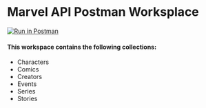 # Marvel API Postman Worksplace

[![Run in Postman](https://run.pstmn.io/button.svg)](https://god.gw.postman.com/run-collection/11320063-5d70d457-7b01-4587-8733-de2b5eef7083?action=collection%2Ffork&collection-url=entityId%3D11320063-5d70d457-7b01-4587-8733-de2b5eef7083%26entityType%3Dcollection%26workspaceId%3Df6b2b9e3-9c34-415d-8cbe-3eea7e9a73c7)

#### This workspace contains the following collections:

* Characters
* Comics
* Creators
* Events
* Series
* Stories
